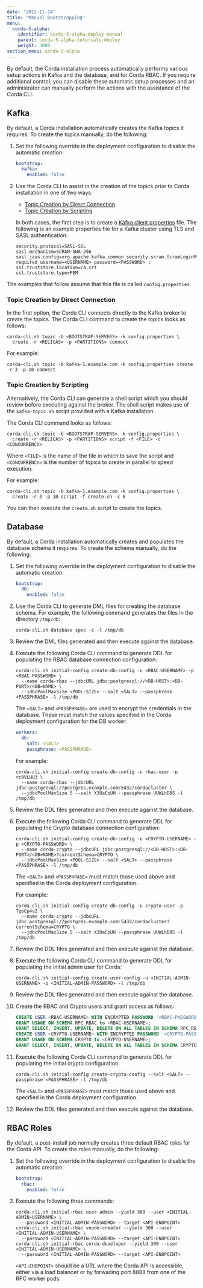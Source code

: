 ```yaml
---
date: '2022-11-14'
title: "Manual Bootstrapping"
menu:
  corda-5-alpha:
    identifier: corda-5-alpha-deploy-manual
    parent: corda-5-alpha-tutorials-deploy
    weight: 3000
section_menu: corda-5-alpha
---
```


By default, the Corda installation process automatically performs various setup actions in Kafka and the database, and for Corda RBAC.
If you require additional control, you can disable these automatic setup processes and an administrator can manually perform the actions with the assistance of the Corda CLI.

## Kafka

By default, a Corda installation automatically creates the Kafka topics it requires.
To create the topics manually, do the following:
1. Set the following override in the deployment configuration to disable the automatic creation:

   ```yaml
   bootstrap:
     kafka:
       enabled: false
   ```

2. Use the Corda CLI to assist in the creation of the topics prior to Corda installation in one of two ways:
   * [Topic Creation by Direct Connection](#topic-creation-by-direct-connection)
   * [Topic Creation by Scripting](#topic-creation-by-scripting)

   In both cases, the first step is to create a [Kafka client properties](https://kafka.apache.org/documentation/#configuration) file. The following is an example properties file for a Kafka cluster using TLS and SASL authentication:

   ```properties
   security.protocol=SASL-SSL
   sasl.mechanism=SCRAM-SHA-256
   sasl.jaas.config=org.apache.kafka.common.security.scram.ScramLoginModule required username=<USERNAME> password=<PASSWORD> ;
   ssl.truststore.location=ca.crt
   ssl.truststore.type=PEM
   ```

The examples that follow assume that this file is called `config.properties`.

### Topic Creation by Direct Connection

In the first option, the Corda CLI connects directly to the Kafka broker to create the topics.
The Corda CLI command to create the topics looks as follows:

```shell
corda-cli.sh topic -b <BOOTSTRAP-SERVERS> -k config.properties \
  create -r <RELICAS> -p <PARTITIONS> connect
```

For example:

```shell
corda-cli.sh topic -b kafka-1.example.com -k config.properties create -r 3 -p 10 connect
```

### Topic Creation by Scripting

Alternatively, the Corda CLI can generate a shell script which you should review before executing against the broker.
The shell script makes use of the `kafka-topic.sh` script provided with a Kafka installation.

The Corda CLI command looks as follows:

```shell
corda-cli.sh topic -b <BOOTSTRAP-SERVERS> -k config.properties \
  create -r <RELICAS> -p <PARTITIONS> script -f <FILE> -c <CONCURRENCY>
```

Where `<FILE>` is the name of the file in which to save the script and `<CONCURRENCY>` is the number of topics to create in parallel to speed execution.

For example:

```shell
corda-cli.sh topic -b kafka-1.example.com -k config.properties \
  create -r 3 -p 10 script -f create.sh -c 6
```

You can then execute the `create.sh` script to create the topics.

## Database

By default, a Corda installation automatically creates and populates the database schema it requires.
To create the schema manually, do the following:
1. Set the following override in the deployment configuration to disable the automatic creation:

   ```yaml
   bootstrap:
     db:
       enabled: false
   ```



2. Use the Corda CLI to generate DML files for creating the database schema. For example, the following command generates the files in the directory `/tmp/db`:

   ```shell
   corda-cli.sh database spec -c -l /tmp/db
   ```

3. Review the DML files generated and then execute against the database.


4. Execute the following Corda CLI command to generate DDL for populating the RBAC database connection configuration:

   ```shell
   corda-cli.sh initial-config create-db-config -u <RBAC-USERNAME> -p <RBAC-PASSWORD> \
     --name corda-rbac --jdbcURL jdbc:postgresql://<DB-HOST>:<DB-PORT>/<DB=NAME> \
     --jdbcPoolMaxSize <POOL-SIZE> --salt <SALT> --passphrase <PASSPHRASE> -l /tmp/db
   ```

   The `<SALT>` and `<PASSPHRASE>` are used to encrypt the credentials in the database. These must match the values specified in the Corda deployment configuration for the DB worker:

   ```yaml
   workers:
     db:
       salt: <SALT>
       passphrase: <PASSPHRASE>
   ```

   For example:

   ```shell
   corda-cli.sh initial-config create-db-config -u rbac-user -p rc9VLHU3 \
     --name corda-rbac --jdbcURL jdbc:postgresql://postgres.example.com:5432/cordacluster \
     --jdbcPoolMaxSize 5 --salt X3UaCpUH --passphrase UUWLhD8S -l /tmp/db
   ```

5. Review the DDL files generated and then execute against the database.


6. Execute the following Corda CLI command to generate DDL for populating the Crypto database connection configuration:

   ```shell
   corda-cli.sh initial-config create-db-config -u <CRYPTO-USERNAME> -p <CRYPTO-PASSWORD> \
     --name corda-crypto --jdbcURL jdbc:postgresql://<DB-HOST>:<DB-PORT>/<DB=NAME>?currentSchema=CRYPTO \
     --jdbcPoolMaxSize <POOL-SIZE> --salt <SALT> --passphrase <PASSPHRASE> -l /tmp/db
   ```

   The `<SALT>` and `<PASSPHRASE>` must match those used above and specified in the Corda deployment configuration.

   For example:

   ```shell
   corda-cli.sh initial-config create-db-config -u crypto-user -p TqoCp4v2 \
     --name corda-crypto --jdbcURL jdbc:postgresql://postgres.example.com:5432/cordacluster?currentSchema=CRYPTO \
     --jdbcPoolMaxSize 5 --salt X3UaCpUH --passphrase UUWLhD8S -l /tmp/db
   ```

7. Review the DDL files generated and then execute against the database.


8. Execute the following Corda CLI command to generate DDL for populating the initial admin user for Corda:

   ```shell
   corda-cli.sh initial-config create-user-config -u <INITIAL-ADMIN-USERNAME> -p <INITIAL-ADMIN-PASSWORD> -l /tmp/db
   ```

9. Review the DDL files generated and then execute against the database.

10. Create the RBAC and Crypto users and grant access as follows:

    ```sql
    CREATE USER <RBAC-USERNAME> WITH ENCRYPTED PASSWORD '<RBAC-PASSWORD>';
    GRANT USAGE ON SCHEMA RPC_RBAC to <RBAC-USERNAME>;
    GRANT SELECT, INSERT, UPDATE, DELETE ON ALL TABLES IN SCHEMA RPC_RBAC to <RBAC-USERNAME>;
    CREATE USER <CRYPTO-USERNAME> WITH ENCRYPTED PASSWORD '<CRYPTO-PASSWORD>';
    GRANT USAGE ON SCHEMA CRYPTO to <CRYPTO-USERNAME>;
    GRANT SELECT, INSERT, UPDATE, DELETE ON ALL TABLES IN SCHEMA CRYPTO to <CRYPTO-USERNAME>;
    ```

11. Execute the following Corda CLI command to generate DDL for populating the initial crypto configuration:

    ```shell
    corda-cli.sh initial-config create-crypto-config --salt <SALT> --passphrase <PASSPHRASE> -l /tmp/db
    ```

    The `<SALT>` and `<PASSPHRASE>` must match those used above and specified in the Corda deployment configuration.

12. Review the DDL files generated and then execute against the database.

## RBAC Roles

By default, a post-install job normally creates three default RBAC roles for the Corda API.
To create the roles manually, do the following:
1. Set the following override in the deployment configuration to disable the automatic creation:

   ```yaml
   bootstrap:
     rbac:
       enabled: false
   ```

2. Execute the following three commands:

   ```shell
   corda-cli.sh initial-rbac user-admin --yield 300 --user <INITIAL-ADMIN-USERNAME> \
     --password <INITIAL-ADMIN-PASSWORD> --target <API-ENDPOINT>
   corda-cli.sh initial-rbac vnode-creator --yield 300 --user <INITIAL-ADMIN-USERNAME> \
     --password <INITIAL-ADMIN-PASSWORD> --target <API-ENDPOINT>
   corda-cli.sh initial-rbac corda-developer --yield 300 --user <INITIAL-ADMIN-USERNAME> \
     --password <INITIAL-ADMIN-PASSWORD> --target <API-ENDPOINT>
   ```

   `<API-ENDPOINT>` should be a URL where the Corda API is accessible, either via a load balancer or by forwading port 8888 from one of the RPC worker pods.
